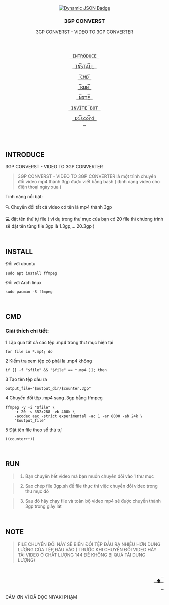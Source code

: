 <div align = center>
    <a href="https://discord.gg/AYbJ9MJez7">
<img alt="Dynamic JSON Badge" src="https://cdn1.iconfinder.com/data/icons/hawcons/32/699818-icon-55-file-3gp-512.png">
    </a>
</div>
  <h3 align="center">3GP CONVERST</h3>

  <p align="center">
    3GP CONVERST - VIDEO TO 3GP CONVERTER</p>

<div align="center">
<br>

  <a href="#INTRODUCE"><kbd> <br> INTRODUCE <br> </kbd></a>&ensp;&ensp;
  <a href="#INSTALL"><kbd> <br> INSTALL <br> </kbd></a>&ensp;&ensp;
  <a href="#CMD"><kbd> <br> CMD <br> </kbd></a>&ensp;&ensp;
  <a href="#RUN"><kbd> <br> RUN <br> </kbd></a>&ensp;&ensp;
  <a href="#NOTE"><kbd> <br> NOTE <br> </kbd></a>&ensp;&ensp;
  <a href="https://discord.com/oauth2/authorize?client_id=1289528997088067606&permissions=2048&response_type=code&redirect_uri=https%3A%2F%2Fdiscord.com%2Foauth2%2Fauthorize%3Fclient_id%3D1289528997088067606%26permissions%3D8%26integration_type%3D0%26scope%3Dbot&integration_type=0&scope=bot+applications.commands.permissions.update"><kbd> <br> INVITE BOT <br> </kbd></a>&ensp;&ensp;
  <a href="https://discord.gg/te5eGwJZMU"><kbd> <br> Discord <br> </kbd></a>

  </div><br><br>

## INTRODUCE
3GP CONVERST - VIDEO TO 3GP CONVERTER

> 3GP CONVERST - VIDEO TO 3GP CONVERTER là một trình chuyển đổi video mp4 thành 3gp được viết bằng bash ( định dạng video cho điện thoại ngày xưa )

Tính năng nổi bật:

🔍 Chuyển đổi tất cả video có tên là mp4 thành 3gp

💻 đặt tên thứ tự file ( ví dụ trong thư mục của bạn có 20 file thì chương trình sẽ dặt tên từng file 3gp là 1.3gp,... 20.3gp )

<div align="right">
  <br>
</div>

## INSTALL 

Đối với ubuntu

```shell
sudo apt install ffmpeg
```

Đối với Arch linux
```shell
sudo pacman -S ffmpeg
```

<div align="right">
  <br>
</div>

## CMD

### Giải thích chi tiết:

1 Lặp qua tất cả các tệp .mp4 trong thư mục hiện tại
```shell
for file in *.mp4; do
```

2 Kiểm tra xem tệp có phải là .mp4 không
```shell
if [[ -f "$file" && "$file" == *.mp4 ]]; then

```

3 Tạo tên tệp đầu ra
```shell
output_file="$output_dir/$counter.3gp"
```

4 Chuyển đổi tệp .mp4 sang .3gp bằng ffmpeg 
```shell
ffmpeg -y -i "$file" \
    -r 20 -s 352x288 -vb 400k \
    -acodec aac -strict experimental -ac 1 -ar 8000 -ab 24k \
    "$output_file"
```

5 Đặt tên file theo số thứ tự
```shell
((counter++))
```
<div align="right">
  <br>
</div>

## RUN
> 1. Bạn chuyển hết video mà bạn muốn chuyển đổi vào 1 thư mục

>2. Sao chép file 3gp.sh để file thực thi việc chuyển đổi video trong thư mục đó

>3. Sau đó hãy chạy file và toàn bộ video mp4 sẽ được chuyển thành 3gp trong giây lát

<div align="right">
  <br>
</div>

## NOTE
> FILE CHUYỂN ĐỔI NÀY SẼ BIẾN ĐỔI TỆP ĐẦU RA NHIỀU HƠN DUNG LƯỢNG CỦA TỆP ĐẦU VÀO ( TRƯỚC KHI CHUYỂN ĐỔI VIDEO HÃY TẢI VIDEO Ở CHẤT LƯỢNG 144 ĐỂ KHÔNG BỊ QUÁ TẢI DUNG LƯỢNG)

<div align="right">
  <br>
  <a href="#-design-by-t2"><kbd> <br> 🡅 <br> </kbd></a>
</div>

CẢM ƠN VÌ ĐÃ ĐỌC
NIYAKI PHẠM